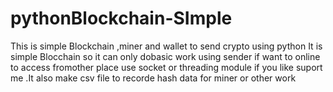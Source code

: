 # pythonBlockchain-SImple
This is simple Blockchain ,miner and wallet to send crypto using python
It is simple Blocchain so it can only dobasic work using sender if want to online to access fromother place use socket  or threading module
if you like suport me
.It also make csv file to recorde hash data for miner or other work  
